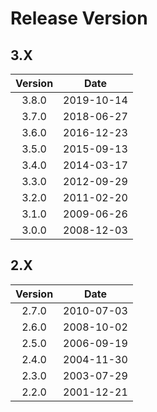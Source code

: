 # Release Version

## 3.X

| Version | Date |
| :---: | :---: |
| 3.8.0 | 2019-10-14 |
| 3.7.0 | 2018-06-27 |
| 3.6.0 | 2016-12-23 |
| 3.5.0 | 2015-09-13 |
| 3.4.0 | 2014-03-17 |
| 3.3.0 | 2012-09-29 |
| 3.2.0 | 2011-02-20 |
| 3.1.0 | 2009-06-26 |
| 3.0.0 | 2008-12-03 |

## 2.X

| Version | Date |
| :---: | :---: |
| 2.7.0 | 2010-07-03 |
| 2.6.0 | 2008-10-02 |
| 2.5.0 | 2006-09-19 |
| 2.4.0 | 2004-11-30 |
| 2.3.0 | 2003-07-29 |
| 2.2.0 | 2001-12-21 |




